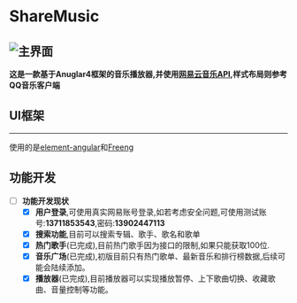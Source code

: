 # ShareMusic
![主界面](https://ws1.sinaimg.cn/large/a0b131e2gy1fkskdm1s1qj21fl0rhkfo.jpg)
---
**这是一款基于Anuglar4框架的音乐播放器,并使用[网易云音乐API][2],样式布局则参考QQ音乐客户端**

## UI框架 ##
----
使用的是[element-angular][3]和[Freeng][4]
## 功能开发 ##

- [ ] **功能开发现状**
    - [x] **用户登录**,可使用真实网易账号登录,如若考虑安全问题,可使用测试账号:**13711853543**,密码:**13902447113**
    - [x] **搜索功能**,目前可以搜索专辑、歌手、歌名和歌单
    - [x] **热门歌手**(已完成),目前热门歌手因为接口的限制,如果只能获取100位.
    - [x] **音乐广场**(已完成),初版目前只有热门歌单、最新音乐和排行榜数据,后续可能会陆续添加。
    - [x] **播放器**(已完成),目前播放器可以实现播放暂停、上下歌曲切换、收藏歌曲、音量控制等功能。

  [1]: https://ws1.sinaimg.cn/large/a0b131e2gy1fkskdm1s1qj21fl0rhkfo.jpg
  [2]: https://github.com/Binaryify/NeteaseCloudMusicApi
  [3]: https://github.com/eleme/element-angular
  [4]: https://github.com/IronPans/freeng
